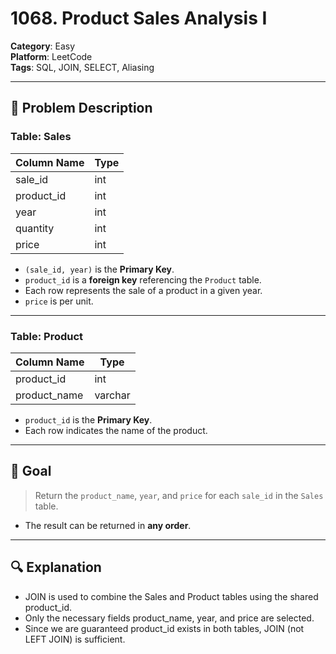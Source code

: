 # 1068. Product Sales Analysis I

**Category**: Easy  
**Platform**: LeetCode  
**Tags**: SQL, JOIN, SELECT, Aliasing

---

## 🧾 Problem Description

### Table: Sales

| Column Name | Type |
|-------------|------|
| sale_id     | int  |
| product_id  | int  |
| year        | int  |
| quantity    | int  |
| price       | int  |

- `(sale_id, year)` is the **Primary Key**.
- `product_id` is a **foreign key** referencing the `Product` table.
- Each row represents the sale of a product in a given year.
- `price` is per unit.

---

### Table: Product

| Column Name   | Type    |
|---------------|---------|
| product_id    | int     |
| product_name  | varchar |

- `product_id` is the **Primary Key**.
- Each row indicates the name of the product.

---

## 🎯 Goal

> Return the `product_name`, `year`, and `price` for each `sale_id` in the `Sales` table.

- The result can be returned in **any order**.

---

## 🔍 Explanation
- JOIN is used to combine the Sales and Product tables using the shared product_id.
- Only the necessary fields product_name, year, and price are selected.
- Since we are guaranteed product_id exists in both tables, JOIN (not LEFT JOIN) is sufficient.